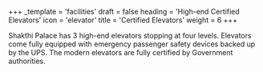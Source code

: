 +++
_template = 'facilities'
draft = false
heading = 'High-end Certified Elevators'
icon = 'elevator'
title = 'Certified Elevators'
weight = 6
+++

Shakthi Palace has 3 high-end elevators stopping at four levels.
Elevators come fully equipped with emergency passenger safety devices backed up by the UPS.
The modern elevators are fully certified by Government authorities.
